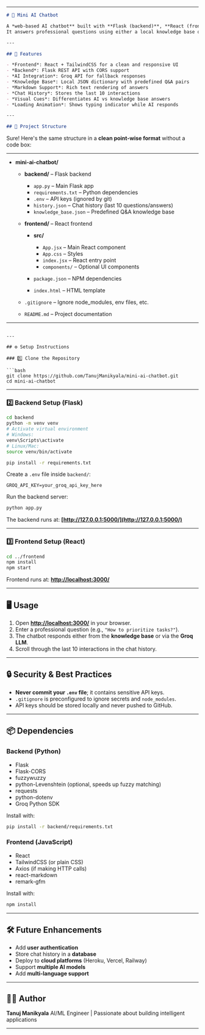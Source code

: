 
---

```markdown
# 🤖 Mini AI Chatbot

A *web-based AI chatbot** built with **Flask (backend)**, **React (frontend)*, and *Groq API* for LLM responses.  
It answers professional questions using either a local knowledge base or AI fallback, with *chat history* and *markdown-rendered responses*.

---

## 🚀 Features

- *Frontend*: React + TailwindCSS for a clean and responsive UI  
- *Backend*: Flask REST API with CORS support  
- *AI Integration*: Groq API for fallback responses  
- *Knowledge Base*: Local JSON dictionary with predefined Q&A pairs  
- *Markdown Support*: Rich text rendering of answers  
- *Chat History*: Stores the last 10 interactions  
- *Visual Cues*: Differentiates AI vs knowledge base answers  
- *Loading Animation*: Shows typing indicator while AI responds  

---

## 📂 Project Structure

```

Sure! Here's the same structure in a **clean point-wise format** without a code box:

---

* **mini-ai-chatbot/**

  * **backend/** – Flask backend

    * `app.py` – Main Flask app
    * `requirements.txt` – Python dependencies
    * `.env` – API keys (ignored by git)
    * `history.json` – Chat history (last 10 questions/answers)
    * `knowledge_base.json` – Predefined Q&A knowledge base
  * **frontend/** – React frontend

    * **src/**

      * `App.jsx` – Main React component
      * `App.css` – Styles
      * `index.jsx` – React entry point
      * `components/` – Optional UI components
    * `package.json` – NPM dependencies
    * `index.html` – HTML template
  * `.gitignore` – Ignore node_modules, env files, etc.
  * `README.md` – Project documentation

---



````

---

## ⚙️ Setup Instructions

### 1️⃣ Clone the Repository

```bash
git clone https://github.com/TanujManikyala/mini-ai-chatbot.git
cd mini-ai-chatbot
````

---

### 2️⃣ Backend Setup (Flask)

```bash
cd backend
python -m venv venv
# Activate virtual environment
# Windows:
venv\Scripts\activate
# Linux/Mac:
source venv/bin/activate

pip install -r requirements.txt
```

Create a `.env` file inside `backend/`:

```
GROQ_API_KEY=your_groq_api_key_here
```

Run the backend server:

```bash
python app.py
```

The backend runs at: **[http://127.0.0.1:5000/](http://127.0.0.1:5000/)**

---

### 3️⃣ Frontend Setup (React)

```bash
cd ../frontend
npm install
npm start
```

Frontend runs at: **[http://localhost:3000/](http://localhost:3000/)**

---

## 🖥️ Usage

1. Open **[http://localhost:3000/](http://localhost:3000/)** in your browser.
2. Enter a professional question (e.g., `"How to prioritize tasks?"`).
3. The chatbot responds either from the **knowledge base** or via the **Groq LLM**.
4. Scroll through the last 10 interactions in the chat history.

---

## 🔒 Security & Best Practices

* **Never commit your `.env` file**; it contains sensitive API keys.
* `.gitignore` is preconfigured to ignore secrets and `node_modules`.
* API keys should be stored locally and never pushed to GitHub.

---

## 📦 Dependencies

### Backend (Python)

* Flask
* Flask-CORS
* fuzzywuzzy
* python-Levenshtein (optional, speeds up fuzzy matching)
* requests
* python-dotenv
* Groq Python SDK

Install with:

```bash
pip install -r backend/requirements.txt
```

### Frontend (JavaScript)

* React
* TailwindCSS (or plain CSS)
* Axios (if making HTTP calls)
* react-markdown
* remark-gfm

Install with:

```bash
npm install
```

---

## 🛠️ Future Enhancements

* Add **user authentication**
* Store chat history in a **database**
* Deploy to **cloud platforms** (Heroku, Vercel, Railway)
* Support **multiple AI models**
* Add **multi-language support**

---

## 👨‍💻 Author

**Tanuj Manikyala**
AI/ML Engineer | Passionate about building intelligent applications

---

```





